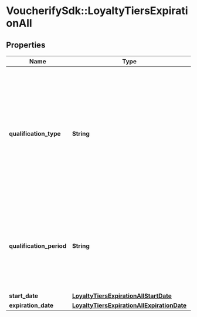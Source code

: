# VoucherifySdk::LoyaltyTiersExpirationAll

## Properties

| Name | Type | Description | Notes |
| ---- | ---- | ----------- | ----- |
| **qualification_type** | **String** | Tier qualification.     &#x60;BALANCE&#x60;: Points balance is based on the customer&#39;s current points balance. Customers qualify for the tier if their points balance is in the points range of the tier.   &#x60;POINTS_IN_PERIOD&#x60;: A customer qualifies for the tier only if the sum of the accumulated points in a **defined time interval** reaches the tier threshold. | [optional] |
| **qualification_period** | **String** | Customers can qualify for the tier if they collected enough points in a given time period. So, in addition to the customer having to reach a points range, they also need to have collected the points within a set time period.      | **Period** | **Definition** | |:---|:---| | **Calendar Month** | Points collected in one calendar month&lt;br&gt;January, February, March, etc. | | **Calendar Quarter** | Points collected in the quarter&lt;br&gt;- January - March&lt;br&gt;- April - June&lt;br&gt;- July - September&lt;br&gt;- October - December | | **Calendar Half-year** | Points collected in the half-year&lt;br&gt;- January - June&lt;br&gt;- July - December | | **Calendar Year** | Points collected in one calendar year&lt;br&gt;January - December | | [optional] |
| **start_date** | [**LoyaltyTiersExpirationAllStartDate**](LoyaltyTiersExpirationAllStartDate.md) |  | [optional] |
| **expiration_date** | [**LoyaltyTiersExpirationAllExpirationDate**](LoyaltyTiersExpirationAllExpirationDate.md) |  | [optional] |

